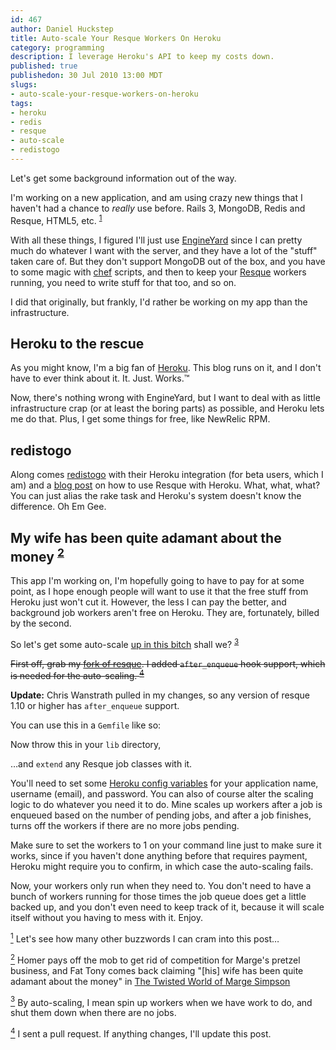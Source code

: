 ```yaml
--- 
id: 467
author: Daniel Huckstep
title: Auto-scale Your Resque Workers On Heroku
category: programming
description: I leverage Heroku's API to keep my costs down.
published: true
publishedon: 30 Jul 2010 13:00 MDT
slugs: 
- auto-scale-your-resque-workers-on-heroku
tags: 
- heroku
- redis
- resque
- auto-scale
- redistogo
---
```

Let's get some background information out of the way.

I'm working on a new application, and am using crazy new things that I haven't had a chance to *really* use before. Rails 3, MongoDB, Redis and Resque, HTML5, etc. <sup>[1](#fn1)</sup>

With all these things, I figured I'll just use [EngineYard](http://www.engineyard.com/) since I can pretty much do whatever I want with the server, and they have a lot of the "stuff" taken care of. But they don't support MongoDB out of the box, and you have to some magic with [chef](http://wiki.opscode.com/display/chef/Home) scripts, and then to keep your [Resque](http://github.com/defunkt/resque) workers running, you need to write stuff for that too, and so on.

I did that originally, but frankly, I'd rather be working on my app than the infrastructure.

## Heroku to the rescue

As you might know, I'm a big fan of [Heroku](http://blog.darkhax.com/search?q=heroku). This blog runs on it, and I don't have to ever think about it. It. Just. Works.™

Now, there's nothing wrong with EngineYard, but I want to deal with as little infrastructure crap (or at least the boring parts) as possible, and Heroku lets me do that. Plus, I get some things for free, like NewRelic RPM.

## redistogo

Along comes [redistogo](http://redistogo.com/) with their Heroku integration (for beta users, which I am) and a [blog post](http://blog.redistogo.com/2010/07/26/resque-with-redis-to-go/) on how to use Resque with Heroku. What, what, what? You can just alias the rake task and Heroku's system doesn't know the difference. Oh Em Gee.

## My wife has been quite adamant about the money <sup>[2](#fn2)</sup>

This app I'm working on, I'm hopefully going to have to pay for at some point, as I hope enough people will want to use it that the free stuff from Heroku just won't cut it. However, the less I can pay the better, and background job workers aren't free on Heroku. They are, fortunately, billed by the second.

So let's get some auto-scale [up in this bitch](http://www.explosm.net/comics/1311/) shall we? <sup>[3](#fn3)</sup>

~~First off, grab my [fork of resque](http://github.com/darkhelmet/resque/tree/after_enqueue). I added `after_enqueue` hook support, which is needed for the auto-scaling. <sup>[4](#fn4)</sup>~~

**Update:** Chris Wanstrath pulled in my changes, so any version of resque 1.10 or higher has `after_enqueue` support.

You can use this in a `Gemfile` like so:

<script src="http://gist.github.com/501160.js?file=Gemfile"></script>

Now throw this in your `lib` directory,

<script src="http://gist.github.com/501160.js?file=heroku_resque_auto_scale.rb"></script>

…and `extend` any Resque job classes with it.

<script src="http://gist.github.com/501160.js?file=scaling_job.rb"></script>

You'll need to set some [Heroku config variables](http://docs.heroku.com/config-vars) for your application name, username (email), and password. You can also of course alter the scaling logic to do whatever you need it to do. Mine scales up workers after a job is enqueued based on the number of pending jobs, and after a job finishes, turns off the workers if there are no more jobs pending.

Make sure to set the workers to 1 on your command line just to make sure it works, since if you haven't done anything before that requires payment, Heroku might require you to confirm, in which case the auto-scaling fails.

Now, your workers only run when they need to. You don't need to have a bunch of workers running for those times the job queue does get a little backed up, and you don't even need to keep track of it, because it will scale itself without you having to mess with it. Enjoy.

<p class="footnote" id="fn1"><a href="#fnr1"><sup>1</sup></a> Let's see how many other buzzwords I can cram into this post…</p>

<p class="footnote" id="fn2"><a href="#fnr2"><sup>2</sup></a> Homer pays off the mob to get rid of competition for Marge's pretzel business, and Fat Tony comes back claiming "[his] wife has been quite adamant about the money" in <a href="http://en.wikipedia.org/wiki/The_Twisted_World_of_Marge_Simpson">The Twisted World of Marge Simpson</a></p>

<p class="footnote" id="fn3"><a href="#fnr3"><sup>3</sup></a> By auto-scaling, I mean spin up workers when we have work to do, and shut them down when there are no jobs.</p>

<p class="footnote" id="fn4"><a href="#fnr4"><sup>4</sup></a> I sent a pull request. If anything changes, I'll update this post.</p>
